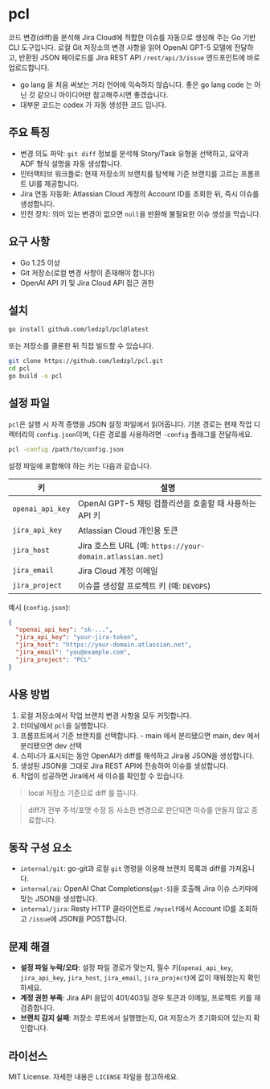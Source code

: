 # pcl

코드 변경(diff)을 분석해 Jira Cloud에 적합한 이슈를 자동으로 생성해 주는 Go 기반 CLI 도구입니다. 로컬 Git 저장소의 변경 사항을 읽어 OpenAI GPT-5 모델에 전달하고, 반환된 JSON 페이로드를 Jira REST API `/rest/api/3/issue` 엔드포인트에 바로 업로드합니다.

- go lang 을 처음 써보는 거라 언어에 익숙하지 않습니다. 좋은 go lang code 는 아닌 것 같으니 아이디어만 참고해주시면 좋겠습니다.
- 대부분 코드는 codex 가 자동 생성한 코드 입니다. 

## 주요 특징
- 변경 의도 파악: `git diff` 정보를 분석해 Story/Task 유형을 선택하고, 요약과 ADF 형식 설명을 자동 생성합니다.
- 인터랙티브 워크플로: 현재 저장소의 브랜치를 탐색해 기준 브랜치를 고르는 프롬프트 UI를 제공합니다.
- Jira 연동 자동화: Atlassian Cloud 계정의 Account ID를 조회한 뒤, 즉시 이슈를 생성합니다.
- 안전 장치: 의미 있는 변경이 없으면 `null`을 반환해 불필요한 이슈 생성을 막습니다.

## 요구 사항
- Go 1.25 이상
- Git 저장소(로컬 변경 사항이 존재해야 합니다)
- OpenAI API 키 및 Jira Cloud API 접근 권한

## 설치
```bash
go install github.com/ledzpl/pcl@latest
```
또는 저장소를 클론한 뒤 직접 빌드할 수 있습니다.
```bash
git clone https://github.com/ledzpl/pcl.git
cd pcl
go build -o pcl
```

## 설정 파일
`pcl`은 실행 시 자격 증명을 JSON 설정 파일에서 읽어옵니다. 기본 경로는 현재 작업 디렉터리의 `config.json`이며, 다른 경로를 사용하려면 `-config` 플래그를 전달하세요.

```bash
pcl -config /path/to/config.json
```

설정 파일에 포함해야 하는 키는 다음과 같습니다.

| 키 | 설명 |
| --- | --- |
| `openai_api_key` | OpenAI GPT-5 채팅 컴플리션을 호출할 때 사용하는 API 키 |
| `jira_api_key` | Atlassian Cloud 개인용 토큰 |
| `jira_host` | Jira 호스트 URL (예: `https://your-domain.atlassian.net`) |
| `jira_email` | Jira Cloud 계정 이메일 |
| `jira_project` | 이슈를 생성할 프로젝트 키 (예: `DEVOPS`) |

예시 (`config.json`):

```json
{
  "openai_api_key": "sk-...",
  "jira_api_key": "your-jira-token",
  "jira_host": "https://your-domain.atlassian.net",
  "jira_email": "you@example.com",
  "jira_project": "PCL"
}
```

## 사용 방법
1. 로컬 저장소에서 작업 브랜치 변경 사항을 모두 커밋합니다.
2. 터미널에서 `pcl`을 실행합니다.
3. 프롬프트에서 기준 브랜치를 선택합니다. - main 에서 분리됐으면 main, dev 에서 분리됐으면 dev 선택
4. 스피너가 표시되는 동안 OpenAI가 diff를 해석하고 Jira용 JSON을 생성합니다.
5. 생성된 JSON을 그대로 Jira REST API에 전송하여 이슈를 생성합니다.
6. 작업이 성공하면 Jira에서 새 이슈를 확인할 수 있습니다.

> local 저장소 기준으로 diff 를 뜹니다.

> diff가 전부 주석/포맷 수정 등 사소한 변경으로 판단되면 이슈를 만들지 않고 종료합니다.

## 동작 구성 요소
- `internal/git`: go-git과 로컬 `git` 명령을 이용해 브랜치 목록과 diff를 가져옵니다.
- `internal/ai`: OpenAI Chat Completions(`gpt-5`)을 호출해 Jira 이슈 스키마에 맞는 JSON을 생성합니다.
- `internal/jira`: Resty HTTP 클라이언트로 `/myself`에서 Account ID를 조회하고 `/issue`에 JSON을 POST합니다.

## 문제 해결
- **설정 파일 누락/오타**: 설정 파일 경로가 맞는지, 필수 키(`openai_api_key`, `jira_api_key`, `jira_host`, `jira_email`, `jira_project`)에 값이 채워졌는지 확인하세요.
- **계정 권한 부족**: Jira API 응답이 401/403일 경우 토큰과 이메일, 프로젝트 키를 재검증합니다.
- **브랜치 감지 실패**: 저장소 루트에서 실행했는지, Git 저장소가 초기화되어 있는지 확인합니다.

## 라이선스
MIT License. 자세한 내용은 `LICENSE` 파일을 참고하세요.
